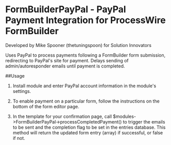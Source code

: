 # FormBuilderPayPal - PayPal Payment Integration for ProcessWire FormBuilder
Developed by Mike Spooner (thetuningspoon) for Solution Innovators

Uses PayPal to process payments following a FormBuilder form submission, redirecting to PayPal's site for payment. Delays sending of admin/autoresponder emails until payment is completed.

##Usage

1. Install module and enter PayPal account information in the module's settings. 

2. To enable payment on a particular form, follow the instructions on the bottom of the form editor page.

3. In the template for your confirmation page, call $modules->FormBuilderPayPal->processCompletedPayment() to trigger the emails to be sent and the completion flag to be set in the entries database. This method will return the updated form entry (array) if successful, or false if not.